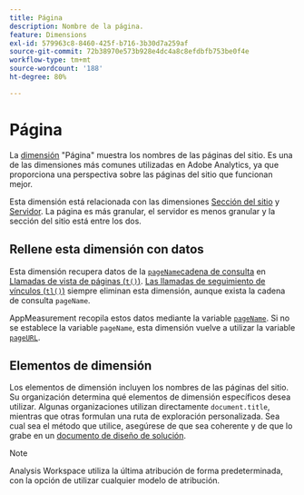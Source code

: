 ```yaml
---
title: Página
description: Nombre de la página.
feature: Dimensions
exl-id: 579963c8-8460-425f-b716-3b30d7a259af
source-git-commit: 72b38970e573b928e4dc4a8c8efdbfb753be0f4e
workflow-type: tm+mt
source-wordcount: '188'
ht-degree: 80%

---
```


# Página

La [dimensión](overview.md) &quot;Página&quot; muestra los nombres de las páginas del sitio. Es una de las dimensiones más comunes utilizadas en Adobe Analytics, ya que proporciona una perspectiva sobre las páginas del sitio que funcionan mejor.

Esta dimensión está relacionada con las dimensiones [Sección del sitio](site-section.md) y [Servidor](server.md). La página es más granular, el servidor es menos granular y la sección del sitio está entre los dos.

## Rellene esta dimensión con datos

Esta dimensión recupera datos de la [`pageName`cadena de consulta](/help/implement/validate/query-parameters.md) en [Llamadas de vista de páginas (`t()`)](/help/implement/vars/functions/t-method.md). [Las llamadas de seguimiento de vínculos (`tl()`)](/help/implement/vars/functions/tl-method.md) siempre eliminan esta dimensión, aunque exista la cadena de consulta `pageName`.

AppMeasurement recopila estos datos mediante la variable [`pageName`](/help/implement/vars/page-vars/pagename.md). Si no se establece la variable `pageName`, esta dimensión vuelve a utilizar la variable [`pageURL`](/help/implement/vars/page-vars/pageurl.md).

## Elementos de dimensión

Los elementos de dimensión incluyen los nombres de las páginas del sitio. Su organización determina qué elementos de dimensión específicos desea utilizar. Algunas organizaciones utilizan directamente `document.title`, mientras que otras formulan una ruta de exploración personalizada. Sea cual sea el método que utilice, asegúrese de que sea coherente y de que lo grabe en un [documento de diseño de solución](/help/implement/prepare/solution-design.md).

>[!NOTE]
>
>Analysis Workspace utiliza la última atribución de forma predeterminada, con la opción de utilizar cualquier modelo de atribución.
